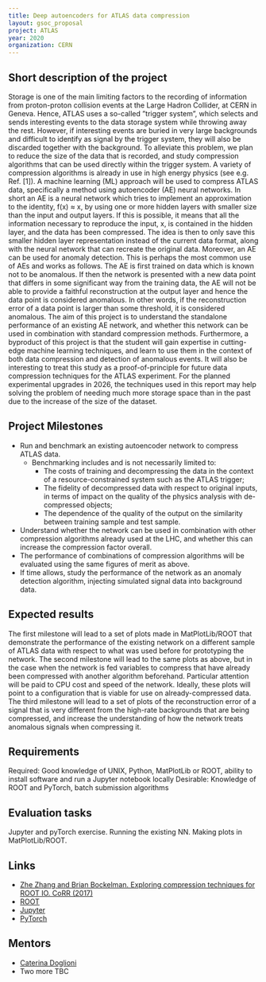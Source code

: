 ```yaml
---
title: Deep autoencoders for ATLAS data compression
layout: gsoc_proposal
project: ATLAS
year: 2020
organization: CERN
---
```


## Short description of the project 

Storage is one of the main limiting factors to the recording of information from proton-proton collision events at the Large Hadron Collider, at CERN in Geneva. Hence, ATLAS uses a so-called ”trigger system”, which selects and sends interesting events to the data storage system while throwing away the rest. 
However, if interesting events are buried in very large backgrounds and difficult to identify as signal by the trigger system, they will also be discarded together with the background. To alleviate this problem, we plan to reduce the size of the data that is recorded, and study compression algorithms that can be used directly within the trigger system. A variety of compression algorithms is already in use in high energy physics (see e.g. Ref. [1]). 
A machine learning (ML) approach will be used to compress ATLAS data, specifically a method using autoencoder (AE) neural networks. In short an AE is a neural network which tries to implement an approximation to the identity, f(x) ≈ x, by using one or more hidden layers with smaller size than the input and output layers. If this is possible, it means that all the information necessary to reproduce the input, x, is contained in the hidden layer, and the data has been compressed. The idea is then to only save this smaller hidden layer representation instead of the current data format, along with the neural network that can recreate the original data. 
Moreover, an AE can be used for anomaly detection. This is perhaps the most common use of AEs and works as follows. The AE is first trained on data which is known not to be anomalous. If then the network is presented with a new data point that differs in some significant way from the training data, the AE will not be able to provide a faithful reconstruction at the output layer and hence the data point is considered anomalous. In other words, if the reconstruction error of a data point is larger than some threshold, it is considered anomalous. 
The aim of this project is to understand the standalone performance of an existing AE network, and whether this network can be used in combination with standard compression methods. Furthermore, a byproduct of this project is that the student will gain expertise in cutting-edge machine learning techniques, and learn to use them in the context of both data compression and detection of anomalous events. 
It will also be interesting to treat this study as a proof-of-principle for future data compression techniques for the ATLAS experiment. For the planned experimental upgrades in 2026, the techniques used in this report may help solving the problem of needing much more storage space than in the past due to the increase of the size of the dataset. 

## Project Milestones 

   * Run and benchmark an existing autoencoder network to compress ATLAS data.
      * Benchmarking includes and is not necessarily limited to:
         * The costs of training and decompressing the data in the context of a resource-constrained system such as the ATLAS trigger;
         * The fidelity of decompressed data with respect to original inputs, in terms of impact on the quality of the physics analysis with de-compressed objects; 
         * The dependence of the quality of the output on the similarity between training sample and test sample.
   * Understand whether the network can be used in combination with other compression algorithms already used at the LHC, and whether this can increase the compression factor overall.
   * The performance of combinations of compression algorithms will be evaluated using the same figures of merit as above. 
   * If time allows, study the performance of the network as an anomaly detection algorithm, injecting simulated signal data into background data. 

## Expected results

The first milestone will lead to a set of plots made in MatPlotLib/ROOT that demonstrate the performance of the existing network on a different sample of ATLAS data with respect to what was used before for prototyping the network. 
The second milestone will lead to the same plots as above, but in the case when the network is fed variables to compress that have already been compressed with another algorithm beforehand. Particular attention will be paid to CPU cost and speed of the network.  Ideally, these plots will point to a configuration that is viable for use on already-compressed data. 
The third milestone will lead to a set of plots of the reconstruction error of a signal that is very different from the high-rate backgrounds that are being compressed, and increase the understanding of how the network treats anomalous signals when compressing it. 

## Requirements

Required: Good knowledge of UNIX, Python, MatPlotLib or ROOT, ability to install software and run a Jupyter notebook locally
Desirable: Knowledge of ROOT and PyTorch, batch submission algorithms

## Evaluation tasks

Jupyter and pyTorch exercise. 
Running the existing NN. 
Making plots in MatPlotLib/ROOT. 

## Links
  * [Zhe Zhang and Brian Bockelman. Exploring compression techniques for ROOT IO. CoRR (2017)](https://arxiv.org/abs/1704.06976)
  * [ROOT](https://root.cern/)
  * [Jupyter](http://jupyter.org)
  * [PyTorch](http://pytorch.org)

## Mentors
  * [Caterina Doglioni](mailto:caterina.doglioni@cern.ch)
  * Two more TBC
